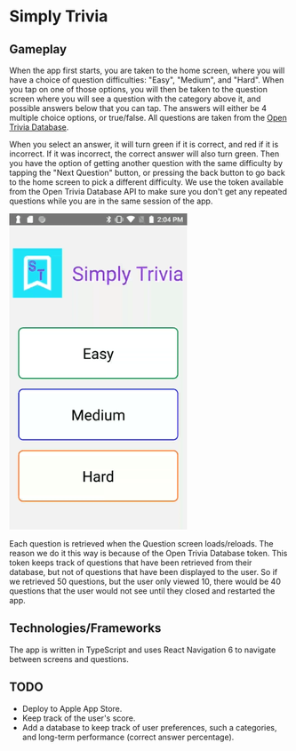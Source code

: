 # Simply Trivia

## Gameplay

When the app first starts, you are taken to the home screen, where you will have a choice of question difficulties: "Easy", "Medium", and "Hard". When you tap on one of those options, you will then be taken to the question screen where you will see a question with the category above it, and possible answers below that you can tap. The answers will either be 4 multiple choice options, or true/false. All questions are taken from the [Open Trivia Database](https://opentdb.com/).

When you select an answer, it will turn green if it is correct, and red if it is incorrect. If it was incorrect, the correct answer will also turn green. Then you have the option of getting another question with the same difficulty by tapping the "Next Question" button, or pressing the back button to go back to the home screen to pick a different difficulty. We use the token available from the Open Trivia Database API to make sure you don't get any repeated questions while you are in the same session of the app.

![Simply Trivia Demo](./Simply-Trivia-Demo.gif)

Each question is retrieved when the Question screen loads/reloads. The reason we do it this way is because of the Open Trivia Database token. This token keeps track of questions that have been retrieved from their database, but not of questions that have been displayed to the user. So if we retrieved 50 questions, but the user only viewed 10, there would be 40 questions that the user would not see until they closed and restarted the app.

## Technologies/Frameworks

The app is written in TypeScript and uses React Navigation 6 to navigate between screens and questions.

## TODO

- Deploy to Apple App Store.
- Keep track of the user's score.
- Add a database to keep track of user preferences, such a categories, and long-term performance (correct answer percentage).
